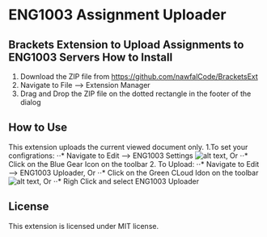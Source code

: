 # ENG1003 Assignment Uploader 
Brackets Extension to Upload Assignments to ENG1003 Servers 
How to Install
---------
1. Download the ZIP file from https://github.com/nawfalCode/BracketsExt
2. Navigate to File --> Extension Manager
3. Drag and Drop the ZIP file on the dotted rectangle in the footer of the dialog

How to Use
-----------
This extension uploads the current viewed document only.
1.To set your configrations:
⋅⋅* Navigate to Edit --> ENG1003 Settings ![alt text](https://github.com/nawfalCode/BracketsExt/blob/master/img/settings.png ""), Or
⋅⋅* Click on the Blue Gear Icon on the toolbar
2. To Upload:
⋅⋅* Navigate to Edit --> ENG1003 Uploader, Or
⋅⋅* Click on the Green CLoud Idon on the toolbar ![alt text](https://github.com/nawfalCode/BracketsExt/blob/master/img/upload2.png ""), Or
⋅⋅* Righ Click and select ENG1003 Uploader


License
-------
This extension is licensed under MIT license.